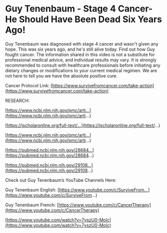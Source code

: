 # Guy Tenenbaum - Stage 4 Cancer- He Should Have Been Dead Six Years Ago!

Guy Tenenbaum was diagnosed with stage 4 cancer and wasn't given any hope. This was six years ago, and he's still alive today. Find out how Guy fought cancer. The information shared in this video is not a substitute for professional medical advice, and individual results may vary. It is strongly recommended to consult with healthcare professionals before initiating any dietary changes or modifications to your current medical regimen. We are not here to tell you we have the absolute positive cure.

Cancer Protocol Link: [https://www.survivefromcancer.com/take-action](https://www.survivefromcancer.com/take-action)

RESEARCH:

[https://www.ncbi.nlm.nih.gov/pmc/arti...](https://www.ncbi.nlm.nih.gov/pmc/arti...)

[https://jscholaronline.org/full-text/...](https://jscholaronline.org/full-text/...)

[https://www.ncbi.nlm.nih.gov/pmc/arti...](https://www.ncbi.nlm.nih.gov/pmc/arti...)

[https://pubmed.ncbi.nlm.nih.gov/28684...](https://pubmed.ncbi.nlm.nih.gov/28684...)

[https://pubmed.ncbi.nlm.nih.gov/29108...](https://pubmed.ncbi.nlm.nih.gov/29108...)

Check out Guy Tenenbaum’s YouTube Channels Here:

Guy Tenenbaum English: [https://www.youtube.com/c/SurviveFrom...](https://www.youtube.com/c/SurviveFrom...)

Guy Tenenbaum French: [https://www.youtube.com/c/CancerTherapy](https://www.youtube.com/c/CancerTherapy)

[https://www.youtube.com/watch?v=7yszU0-Molc](https://www.youtube.com/watch?v=7yszU0-Molc)